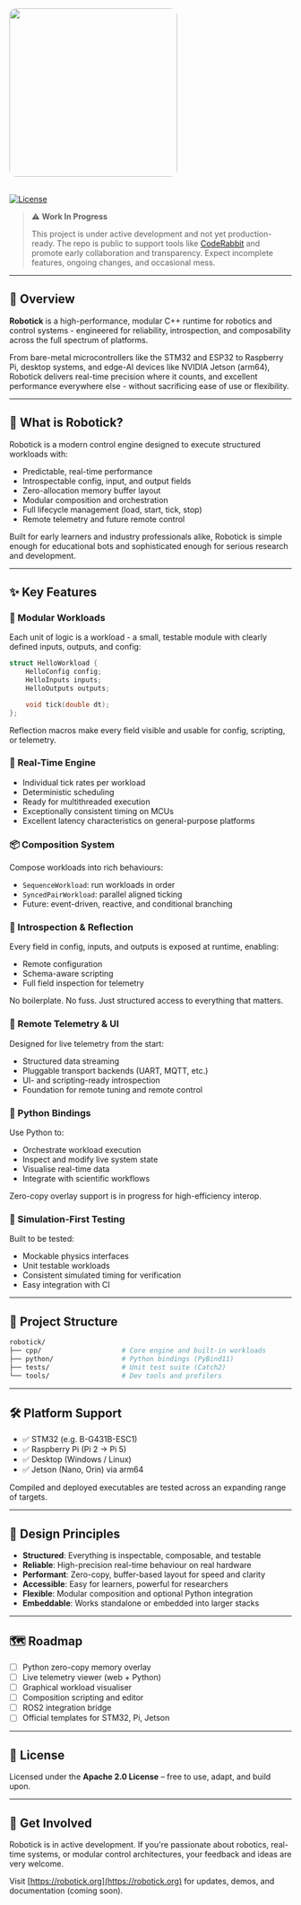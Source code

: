 <img src="https://robotick.org/images/logo.png" style="display: block; width: 300px; border-radius: 12px;" />

<br/>

[![License](https://img.shields.io/badge/license-Apache--2.0-blue.svg)](https://www.apache.org/licenses/LICENSE-2.0)

> ⚠️ **Work In Progress**
>
> This project is under active development and not yet production-ready.
> The repo is public to support tools like [CodeRabbit](https://coderabbit.ai) and promote early collaboration and transparency.
> Expect incomplete features, ongoing changes, and occasional mess.

---

## 🤖 Overview

**Robotick** is a high-performance, modular C++ runtime for robotics and control systems - engineered for reliability, introspection, and composability across the full spectrum of platforms.

From bare-metal microcontrollers like the STM32 and ESP32 to Raspberry Pi, desktop systems, and edge-AI devices like NVIDIA Jetson (arm64), Robotick delivers real-time precision where it counts, and excellent performance everywhere else - without sacrificing ease of use or flexibility.

---

## 🚀 What is Robotick?

Robotick is a modern control engine designed to execute structured workloads with:

- Predictable, real-time performance
- Introspectable config, input, and output fields
- Zero-allocation memory buffer layout
- Modular composition and orchestration
- Full lifecycle management (load, start, tick, stop)
- Remote telemetry and future remote control

Built for early learners and industry professionals alike, Robotick is simple enough for educational bots and sophisticated enough for serious research and development.

---

## ✨ Key Features

### 🧩 Modular Workloads
Each unit of logic is a workload - a small, testable module with clearly defined inputs, outputs, and config:
```cpp
struct HelloWorkload {
    HelloConfig config;
    HelloInputs inputs;
    HelloOutputs outputs;

    void tick(double dt);
};
```
Reflection macros make every field visible and usable for config, scripting, or telemetry.

### 🔁 Real-Time Engine
- Individual tick rates per workload
- Deterministic scheduling
- Ready for multithreaded execution
- Exceptionally consistent timing on MCUs
- Excellent latency characteristics on general-purpose platforms

### 📦 Composition System
Compose workloads into rich behaviours:

- `SequenceWorkload`: run workloads in order
- `SyncedPairWorkload`: parallel aligned ticking
- Future: event-driven, reactive, and conditional branching

### 🔬 Introspection & Reflection
Every field in config, inputs, and outputs is exposed at runtime, enabling:

- Remote configuration
- Schema-aware scripting
- Full field inspection for telemetry

No boilerplate. No fuss. Just structured access to everything that matters.

### 📡 Remote Telemetry & UI
Designed for live telemetry from the start:

- Structured data streaming
- Pluggable transport backends (UART, MQTT, etc.)
- UI- and scripting-ready introspection
- Foundation for remote tuning and remote control

### 🐍 Python Bindings
Use Python to:

- Orchestrate workload execution
- Inspect and modify live system state
- Visualise real-time data
- Integrate with scientific workflows

Zero-copy overlay support is in progress for high-efficiency interop.

### 🧪 Simulation-First Testing
Built to be tested:

- Mockable physics interfaces
- Unit testable workloads
- Consistent simulated timing for verification
- Easy integration with CI

---

## 📁 Project Structure

```bash
robotick/
├── cpp/                    # Core engine and built-in workloads
├── python/                 # Python bindings (PyBind11)
├── tests/                  # Unit test suite (Catch2)
└── tools/                  # Dev tools and profilers
```

---

## 🛠️ Platform Support

- ✅ STM32 (e.g. B-G431B-ESC1)
- ✅ Raspberry Pi (Pi 2 → Pi 5)
- ✅ Desktop (Windows / Linux)
- ✅ Jetson (Nano, Orin) via arm64

Compiled and deployed executables are tested across an expanding range of targets.

---

## 🎯 Design Principles

- **Structured**: Everything is inspectable, composable, and testable
- **Reliable**: High-precision real-time behaviour on real hardware
- **Performant**: Zero-copy, buffer-based layout for speed and clarity
- **Accessible**: Easy for learners, powerful for researchers
- **Flexible**: Modular composition and optional Python integration
- **Embeddable**: Works standalone or embedded into larger stacks

---

## 🗺️ Roadmap

- [ ] Python zero-copy memory overlay
- [ ] Live telemetry viewer (web + Python)
- [ ] Graphical workload visualiser
- [ ] Composition scripting and editor
- [ ] ROS2 integration bridge
- [ ] Official templates for STM32, Pi, Jetson

---

## 📄 License

Licensed under the **Apache 2.0 License** – free to use, adapt, and build upon.

---

## 💬 Get Involved

Robotick is in active development. If you're passionate about robotics, real-time systems, or modular control architectures, your feedback and ideas are very welcome.

Visit [https://robotick.org](https://robotick.org) for updates, demos, and documentation (coming soon).